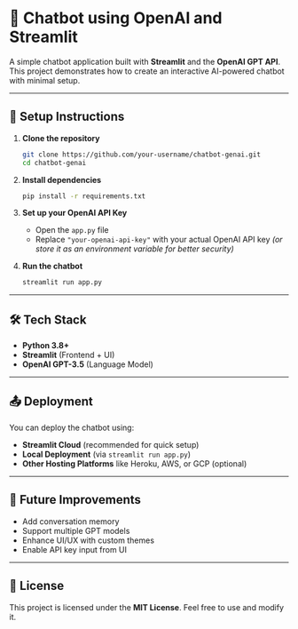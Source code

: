 # 🤖 Chatbot using OpenAI and Streamlit

A simple chatbot application built with **Streamlit** and the **OpenAI GPT API**. This project demonstrates how to create an interactive AI-powered chatbot with minimal setup.

---

## 🔧 Setup Instructions

1. **Clone the repository**

   ```bash
   git clone https://github.com/your-username/chatbot-genai.git
   cd chatbot-genai
   ```

2. **Install dependencies**

   ```bash
   pip install -r requirements.txt
   ```

3. **Set up your OpenAI API Key**

   * Open the `app.py` file
   * Replace `"your-openai-api-key"` with your actual OpenAI API key
     *(or store it as an environment variable for better security)*

4. **Run the chatbot**

   ```bash
   streamlit run app.py
   ```
---

## 🛠 Tech Stack

* **Python 3.8+**
* **Streamlit** (Frontend + UI)
* **OpenAI GPT-3.5** (Language Model)

---

## 📤 Deployment

You can deploy the chatbot using:

* **Streamlit Cloud** (recommended for quick setup)
* **Local Deployment** (via `streamlit run app.py`)
* **Other Hosting Platforms** like Heroku, AWS, or GCP (optional)

---

## 📌 Future Improvements

* Add conversation memory
* Support multiple GPT models
* Enhance UI/UX with custom themes
* Enable API key input from UI

---

## 📜 License

This project is licensed under the **MIT License**. Feel free to use and modify it.
